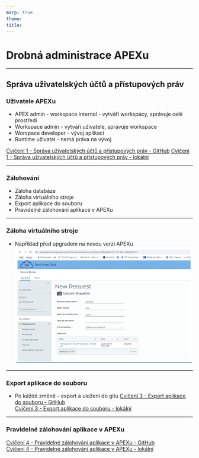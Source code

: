 ```yaml
---
marp: true
theme: 
title:
---
```

# Drobná administrace APEXu

---

## Správa uživatelských účtů a přístupových práv

### Uživatele APEXu
- APEX admin - workspace internal - vytváří workspacy, správuje celé prostředí
- Workspace admin - vytváří uživatele, spravuje workspace
- Worspace developer - vývoj aplikací
- Runtime uživatel - nemá práva na vývoj

[Cvičení 1 - Správa uživatelských účtů a přístupových práv - GitHub](https://github.com/xkozs01/apex_workshop_CS_2024/blob/main/labs/Administration/Administation.MD)
[Cvičení 1 - Správa uživatelských účtů a přístupových práv - lokální](../../labs/Administration/Administation.MD)


---
### Zálohování
* Záloha databáze
* Záloha virtuálního stroje
* Export aplikace do souboru
* Pravidelné zálohování aplikace v APEXu

---
### Záloha virtuálního stroje
* Napřiklad před upgradem na novou verzi APEXu
![alt text](image-1.png)

--- 

### Export aplikace do souboru

* Po káždé změně - export a uložení do gitu
[Cvičení 3 - Export aplikace do souboru - GitHub](https://github.com/xkozs01/apex_workshop_CS_2024/blob/main/labs/Administration/Administation.MD)  
[Cvičení 3 - Export aplikace do souboru - lokální](../../labs/Administration/Administation.MD)

---

### Pravidelné zálohování aplikace v APEXu
[Cvičení 4 - Pravidelné zálohování aplikace v APEXu - GitHub](https://github.com/xkozs01/apex_workshop_CS_2024/blob/main/labs/Administration/Administation.MD)  
[Cvičení 4 - Pravidelné zálohování aplikace v APEXu - lokální](../../labs/Administration/Administation.MD)


